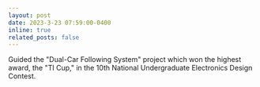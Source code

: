 ```yaml
---
layout: post
date: 2023-3-23 07:59:00-0400
inline: true
related_posts: false
---
```


Guided the "Dual-Car Following System" project which won the highest award, the "TI Cup," in the 10th National Undergraduate Electronics Design Contest.
